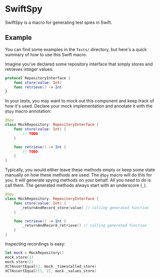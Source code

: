 # SwiftSpy

SwiftSpy is a macro for generating test spies in Swift.

## Example

You can find some examples in the `Tests/` directory, but here's a quick summary of how to use this Swift macro.

Imagine you've declared some repository interface that simply stores and retrieves integer values:

```swift
protocol RepositoryInterface {
    func store(value: Int)
    func retrieve() -> Int
}
```

In your tests, you may want to mock out this component and keep track of how it's used.
Declare your mock implementation and annotate it with the `@Spy` macro annotation:

```swift
@Spy
class MockRepository: RepositoryInterface {
    func store(value: Int) {
        // TODO
    }

    func retrieve() -> Int {
        // TODO
    }
}
```

Typically, you would either leave these methods empty or keep some state manually on how these methods are used.
The `@Spy` macro will do this for you. It will generate spying methods on your behalf. All you need to do is call them.
The generated methods always start with an underscore (`_`).

```swift
@Spy
class MockRepository: RepositoryInterface {
    func store(value: Int) {
       _returnAndRecord_store(value) // calling generated function
    }

    func retrieve() -> Int {
        _returnAndRecord_retrieve() // calling generated function
    }
}
```

Inspecting recordings is easy:

```swift
let mock = MockRepository()
mock.store(1)
mock.store(2)
XCTAssertEqual(2, mock._timesCalled_store)
XCTAssertEqual([1, 2], mock._values_store)
```
